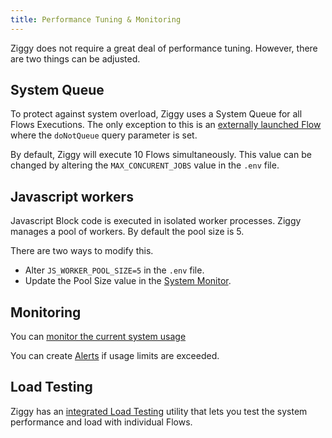 ```yaml
---
title: Performance Tuning & Monitoring
---
```


Ziggy does not require a great deal of performance tuning. However, there are two things can be adjusted.

## System Queue
To protect against system overload, Ziggy uses a System Queue for all Flows Executions. The only exception to this is an [externally launched Flow](user-guide/Launching-flows.md#do-not-queue) where the `doNotQueue` query parameter is set.

By default, Ziggy will execute 10 Flows simultaneously. This value can be changed by altering the `MAX_CONCURENT_JOBS` value in the `.env` file.

## Javascript workers
Javascript Block code is executed in isolated worker processes. Ziggy manages a pool of workers. By default the pool size is 5.

There are two ways to modify this.

- Alter `JS_WORKER_POOL_SIZE=5` in the `.env` file.
- Update the Pool Size value in the [System Monitor](user-guide/Global-Settings.md#system-monitor).

## Monitoring
You can [monitor the current system usage](user-guide/Global-Settings.md#system-monitor)

You can create [Alerts](user-guide/Alerts.md) if usage limits are exceeded.

## Load Testing
Ziggy has an [integrated Load Testing](user-guide/Global-Settings.md#load-test) utility that lets you test the system performance and load with individual Flows.